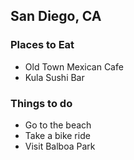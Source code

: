 ## San Diego, CA

### Places to Eat

 - Old Town Mexican Cafe
 - Kula Sushi Bar
 
### Things to do

 - Go to the beach
 - Take a bike ride
 - Visit Balboa Park
